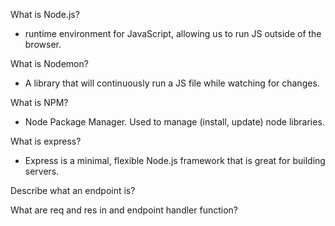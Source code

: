 What is Node.js?
- runtime environment for JavaScript, allowing us to run JS outside of the browser. 

What is Nodemon?
- A library that will continuously run a JS file while watching for changes. 

What is NPM? 
- Node Package Manager. Used to manage (install, update) node libraries. 

What is express? 
- Express is a minimal, flexible Node.js framework that is great for building servers.

Describe what an endpoint is?

What are req and res in and endpoint handler function?
